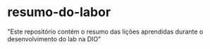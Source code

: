 # resumo-do-labor
"Este repositório contém o resumo das lições aprendidas durante o desenvolvimento do lab na DIO"

